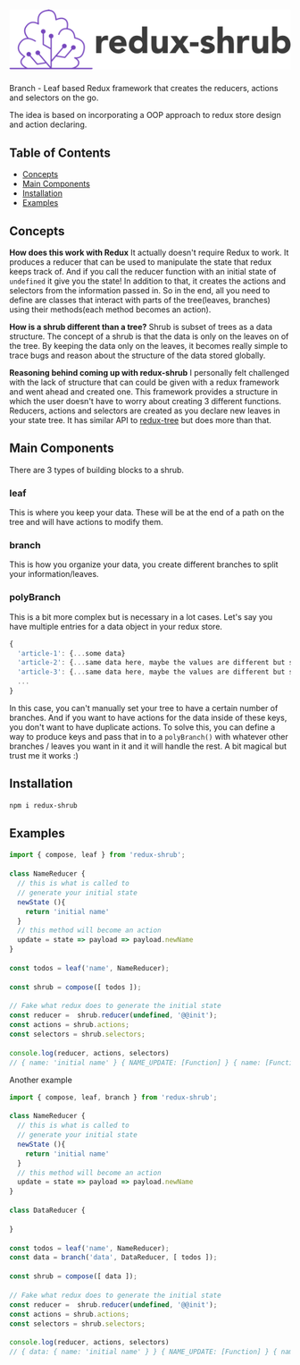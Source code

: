 # ![Redux Shrub Logo](./redux-shrub.png "Redux Shrub Logo")

Branch - Leaf based Redux framework that creates the reducers, actions and selectors on the go.

The idea is based on incorporating a OOP approach to redux store design and action declaring.

## Table of Contents

* [Concepts](#concepts)
* [Main Components](#main-components)
* [Installation](#installation)
* [Examples](#examples)

## Concepts

**How does this work with Redux**
It actually doesn't require Redux to work. It produces a reducer that can be used to manipulate the state that redux keeps track of. And if you call the reducer function with an initial state of `undefined` it give you the state! In addition to that, it creates the actions and selectors from the information passed in. So in the end, all you need to define are classes that interact with parts of the tree(leaves, branches) using their methods(each method becomes an action).

**How is a shrub different than a tree?**
Shrub is subset of trees as a data structure. The concept of a shrub is that the data is only on the leaves on of the tree. By keeping the data only on the leaves, it becomes really simple to trace bugs and reason about the structure of the data stored globally.

**Reasoning behind coming up with redux-shrub**
I personally felt challenged with the lack of structure that can could be given with a redux framework and went ahead and created one. This framework provides a structure in which the user doesn't have to worry about creating 3 different functions. Reducers, actions and selectors are created as you declare new leaves in your state tree. It has similar API to [redux-tree](https://www.npmjs.com/package/redux-tree) but does more than that.

## Main Components

There are 3 types of building blocks to a shrub.

### leaf

This is where you keep your data. These will be at the end of a path on the tree and will have actions to modify them.

### branch

This is how you organize your data, you create different branches to split your information/leaves.

### polyBranch

This is a bit more complex but is necessary in a lot cases. Let's say you have multiple entries for a data object in your redux store.
```js
{
  'article-1': {...some data}
  'article-2': {...same data here, maybe the values are different but same structure}
  'article-3': {...same data here, maybe the values are different but same structure}
  ...
}
```
In this case, you can't manually set your tree to have a certain number of branches. And if you want to have actions for the data inside of these keys, you don't want to have duplicate actions. To solve this, you can define a way to produce keys and pass that in to a `polyBranch()` with whatever other branches / leaves you want in it and it will handle the rest. A bit magical but trust me it works :)

##

## Installation

```sh
npm i redux-shrub
```

## Examples

```js
import { compose, leaf } from 'redux-shrub';

class NameReducer {
  // this is what is called to
  // generate your initial state
  newState (){
    return 'initial name'
  }
  // this method will become an action
  update = state => payload => payload.newName
}

const todos = leaf('name', NameReducer);

const shrub = compose([ todos ]);

// Fake what redux does to generate the initial state
const reducer =  shrub.reducer(undefined, '@@init');
const actions = shrub.actions;
const selectors = shrub.selectors;

console.log(reducer, actions, selectors)
// { name: 'initial name' } { NAME_UPDATE: [Function] } { name: [Function] }
```

Another example

```js
import { compose, leaf, branch } from 'redux-shrub';

class NameReducer {
  // this is what is called to
  // generate your initial state
  newState (){
    return 'initial name'
  }
  // this method will become an action
  update = state => payload => payload.newName
}

class DataReducer {

}

const todos = leaf('name', NameReducer);
const data = branch('data', DataReducer, [ todos ]);

const shrub = compose([ data ]);

// Fake what redux does to generate the initial state
const reducer =  shrub.reducer(undefined, '@@init');
const actions = shrub.actions;
const selectors = shrub.selectors;

console.log(reducer, actions, selectors)
// { data: { name: 'initial name' } } { NAME_UPDATE: [Function] } { name: [Function], data: [Function] }
```
